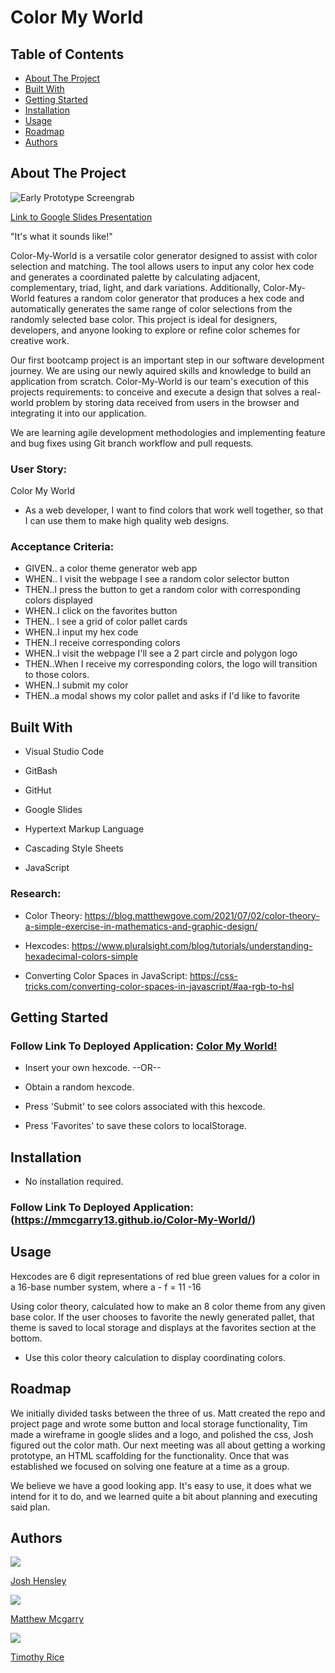 # Color My World

## Table of Contents
* [About The Project](#about-the-project) 
* [Built With](#built-with)
* [Getting Started](#getting-started)
* [Installation](#installation)
* [Usage](#usage)
* [Roadmap](#roadmap)
* [Authors](#authors)

## About The Project
![Early Prototype Screengrab](assets/image.png)

[Link to Google Slides Presentation](https://docs.google.com/presentation/d/1aG3oLjwS4z6qMoSwMT-FuMF9R7yJbeYpalMhjGFj4ZA/edit?usp=sharing)

"It's what it sounds like!" 

Color-My-World is a versatile color generator designed to assist with color selection and matching. The tool allows users to input any color hex code and generates a coordinated palette by calculating adjacent, complementary, triad, light, and dark variations. Additionally, Color-My-World features a random color generator that produces a hex code and automatically generates the same range of color selections from the randomly selected base color. This project is ideal for designers, developers, and anyone looking to explore or refine color schemes for creative work.


Our first bootcamp project is an important step in our software development journey. We are using our newly aquired skills and knowledge to build an application from scratch. Color-My-World is our team's execution of this projects requirements: to conceive and execute a design that solves a real-world problem by storing data received from users in the browser and integrating it into our application. 

We are learning agile development methodologies and implementing feature and bug fixes using Git branch workflow and pull requests. 


### User Story:

Color My World

* As a web developer, I want to find colors that work well together, so that I can use them to make high quality web designs.

### Acceptance Criteria:

* GIVEN.. a color theme generator web app
* WHEN.. I visit the webpage I see a random color selector button
* THEN..I press the button to get a random color with corresponding colors displayed
* WHEN..I click on the favorites button
* THEN.. I see a grid of color pallet cards
* WHEN..I input my hex code
* THEN..I receive corresponding colors
* WHEN..I visit the webpage I'll see a 2 part circle and polygon logo
* THEN..When I receive my corresponding colors, the logo will transition to those colors.
* WHEN..I submit my color
* THEN..a modal shows my color pallet and asks if I'd like to favorite


## Built With

* Visual Studio Code

* GitBash

* GitHut

* Google Slides

* Hypertext Markup Language

* Cascading Style Sheets

* JavaScript

### Research:
* Color Theory: https://blog.matthewgove.com/2021/07/02/color-theory-a-simple-exercise-in-mathematics-and-graphic-design/

* Hexcodes: https://www.pluralsight.com/blog/tutorials/understanding-hexadecimal-colors-simple

* Converting Color Spaces in JavaScript: https://css-tricks.com/converting-color-spaces-in-javascript/#aa-rgb-to-hsl

## Getting Started

### Follow Link To Deployed Application: [Color My World!](https://mmcgarry13.github.io/Color-My-World/)

* Insert your own hexcode.
--OR--
* Obtain a random hexcode.

* Press 'Submit' to see colors associated with this hexcode. 
* Press 'Favorites' to save these colors to localStorage.


## Installation

* No installation required. 
### Follow Link To Deployed Application: (https://mmcgarry13.github.io/Color-My-World/)

## Usage

Hexcodes are 6 digit representations of red blue green values for a color in a 16-base number system, where a - f = 11 -16

Using color theory, calculated how to make an 8 color theme from any given base color.
If the user chooses to favorite the newly generated pallet, that theme is saved to local storage and displays at the favorites section at the bottom.
 
 * Use this color theory calculation to display coordinating colors. 

## Roadmap

We initially divided tasks between the three of us.  Matt created the repo and project page and wrote some button and local storage functionality, Tim made a wireframe in google slides and a logo, and polished the css, Josh figured out the color math.
Our next meeting was all about getting a working prototype,  an HTML scaffolding for the functionality.  Once that was established we focused on solving one feature at a time as a group.

We believe we have a good looking app.  It's easy to use, it does what we intend for it to do, and we learned quite a bit about planning and executing said plan. 

## Authors
![](assets/image-2.png)

[Josh Hensley](https://github.com/josh-hensley)

![](assets/image-1.png)


[Matthew Mcgarry](https://github.com/mmcgarry13)


![](assets/image-3.png)


[Timothy Rice](https://github.com/Moth668)